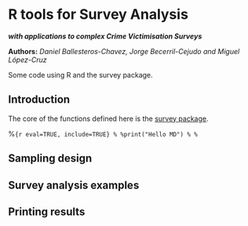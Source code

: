 R tools for Survey Analysis
==============

***with applications to complex Crime Victimisation Surveys***

**Authors:** *Daniel Ballesteros-Chavez, Jorge Becerril-Cejudo and Miguel López-Cruz*

Some code using R and the survey package.

##  Introduction


The core of the functions defined here is the [survey package](https://cran.r-project.org/web/packages/survey/).

%```{r eval=TRUE, include=TRUE}
%
%print("Hello MD")
%
%```

## Sampling design


## Survey analysis examples


## Printing results